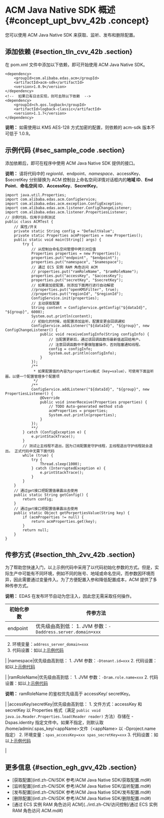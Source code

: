 # ACM Java Native SDK 概述 {#concept_upt_bvv_42b .concept}

您可以使用 ACM Java Native SDK 来获取、监听、发布和删除配置。

## 添加依赖 {#section_tln_cvv_42b .section}

在 pom.xml 文件中添加以下依赖，即可开始使用 ACM Java Native SDK。

```
<dependency>
    <groupId>com.alibaba.edas.acm</groupId>
    <artifactId>acm-sdk</artifactId>
    <version>1.0.9</version>
</dependency>
<!--  如果已有日志实现，则可去除以下依赖  -->
<dependency>
    <groupId>ch.qos.logback</groupId>
    <artifactId>logback-classic</artifactId>
    <version>1.1.7</version>
</dependency>
```

**说明：** 如需使用以 KMS AES-128 方式加密的配置，则依赖的 acm-sdk 版本不可低于 1.0.9。

## 示例代码 {#sec_sample_code .section}

添加依赖后，即可在程序中使用 ACM Java Native SDK 提供的接口。

**说明：** 请将代码中的 $regionId、$endpoint、$namespace、$accessKey、$secretKey 分别替换为 ACM 控制台上命名空间详情对话框内的**地域 ID**、**End Point**、**命名空间 ID**、**AccessKey**、**SecretKey**。

```
import java.util.Properties;
import com.alibaba.edas.acm.ConfigService;
import com.alibaba.edas.acm.exception.ConfigException;
import com.alibaba.edas.acm.listener.ConfigChangeListener;
import com.alibaba.edas.acm.listener.PropertiesListener;
// 示例代码，仅用于示例测试
public class ACMTest {
    // 属性/开关
    private static String config = "DefaultValue";
    private static Properties acmProperties = new Properties();
    public static void main(String[] args) {
        try {
            // 从控制台命名空间管理中拷贝对应值
            Properties properties = new Properties();
            properties.put("endpoint", "$endpoint");
            properties.put("namespace", "$namespace");
            // 通过 ECS 实例 RAM 角色访问 ACM
            // properties.put("ramRoleName", "$ramRoleName");
            properties.put("accessKey", "$accessKey");
            properties.put("secretKey", "$secretKey");
            // 如果是加密配置，则添加下面两行进行自动解密
            //properties.put("openKMSFilter", true);
            //properties.put("regionId", "$regionId");
            ConfigService.init(properties);
            // 主动获取配置
            String content = ConfigService.getConfig("${dataId}", "${group}", 6000);
            System.out.println(content);
            // 初始化的时候，给配置添加监听，配置变更会回调通知
            ConfigService.addListener("${dataId}", "${group}", new ConfigChangeListener() {
                public void receiveConfigInfo(String configInfo) {
                    // 当配置更新后，通过该回调函数将最新值返回给用户。
                    // 注意回调函数中不要做阻塞操作，否则阻塞通知线程。
                    config = configInfo;
                    System.out.println(configInfo);
                }
            });
            /**
             * 如果配置值的內容为properties格式（key=value），可使用下面监听器。以便一个配置管理多个配置项
             */
            /**
            ConfigService.addListener("${dataId}", "${group}", new PropertiesListener() {
                @Override
                public void innerReceive(Properties properties) {
                    // TODO Auto-generated method stub
                    acmProperties = properties;
                    System.out.println(properties);
                }
            });
            **/
        } catch (ConfigException e) {
            e.printStackTrace();
        }
        // 测试让主线程不退出，因为订阅配置是守护线程，主线程退出守护线程就会退出。 正式代码中无需下面代码
        while (true) {
            try {
                Thread.sleep(1000);
            } catch (InterruptedException e) {
                e.printStackTrace();
            }
        }
    }
    // 通过get接口把配置值暴露出去使用
    public static String getConfig() {
        return config;
    }
    // 通过get接口把配置值暴露出去使用
    public static Object getPorpertiesValue(String key) {
        if (acmProperties != null) {
            return acmProperties.get(key);
        }
        return null;
    }
}
```

## 传参方式 {#section_thh_2vv_42b .section}

为了帮助您快速入门，以上示例代码中采用了以代码初始化参数的方式。但是，实际生产中可能有不同环境，例如不同的账号、地域或命名空间，而参数因环境而异，因此需要通过变量传入。为了方便配置入参和降低配置成本，ACM 提供了多种传参方式。

**说明：** EDAS 在发布环节自动为您注入，因此您无需采取任何操作。

|初始化参数|传参方法|
|-----|----|
|endpoint|优先级由高到低： 1.  JVM 参数：`-Daddress.server.domain=xxx`
2.  环境变量：`address_server_domain=xxx`
3.  代码设置：如以上[示例代码](#sec_sample_code)

 |
|namespace|优先级由高到低： 1.  JVM 参数：`-Dtenant.id=xxx`
2.  代码设置：如以上[示例代码](#sec_sample_code)

 |
|ramRoleName|优先级由高到低： 1.  JVM 参数：`-Dram.role.name=xxx`
2.  代码设置：如以上[示例代码](#sec_sample_code)

 **说明：** ramRoleName 的鉴权优先级高于 accessKey/ secretKey。

 |
|accessKey/secretKey|优先级由高到低： 1.  文件方式：accessKey 和 secretKey 以 Properties 格式（满足 `public void java.io.Reader.Properties.load(Reader reader)` 方法）存储在 -Dspas.identity 指定文件中。如果不指定，则默认取 /home/admin/.spas\_key/<appName\>文件（<appName\> 以 -Dproject.name 指定）
2.  环境变量：`spas_accessKey=xxx spas_secretKey=xxx`
3.  代码设置：如以上[示例代码](#sec_sample_code)

 |

## 更多信息 {#section_egh_gvv_42b .section}

-   [获取配置](intl.zh-CN/SDK 参考/ACM Java Native SDK/获取配置.md#)
-   [监听配置](intl.zh-CN/SDK 参考/ACM Java Native SDK/监听配置.md#)
-   [发布配置](intl.zh-CN/SDK 参考/ACM Java Native SDK/发布配置.md#)
-   [删除配置](intl.zh-CN/SDK 参考/ACM Java Native SDK/删除配置.md#)
-   [通过 ECS 实例 RAM 角色访问 ACM](../intl.zh-CN/访问控制/通过 ECS 实例 RAM 角色访问 ACM.md#)


